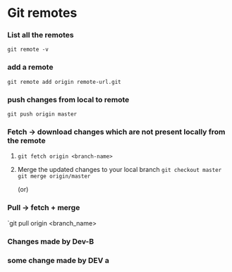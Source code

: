 # Git remotes

### List all the remotes
`git remote -v`


### add a remote 
`git remote add origin remote-url.git`

### push changes from local to remote
`git push origin master`


### Fetch -> download changes which are not present locally from the remote
1. `git fetch origin <branch-name>`

2. Merge the updated changes to your local branch
`git checkout master`
`git merge origin/master`

    (or)
 ### Pull -> fetch + merge
 `git pull origin <branch_name>


### Changes made by Dev-B

### some change made by DEV a
 
